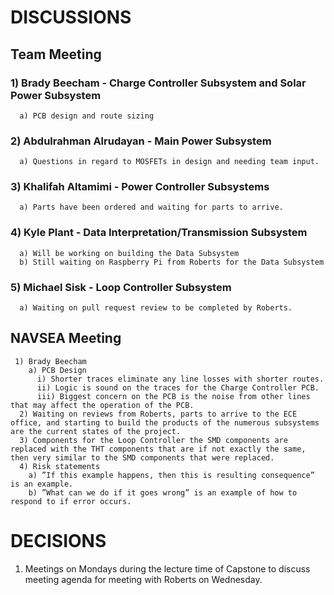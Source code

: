 # DISCUSSIONS
## Team Meeting
### 1) Brady Beecham - Charge Controller Subsystem and Solar Power Subsystem
      a) PCB design and route sizing
### 2) Abdulrahman Alrudayan - Main Power Subsystem
      a) Questions in regard to MOSFETs in design and needing team input.
### 3) Khalifah Altamimi - Power Controller Subsystems
      a) Parts have been ordered and waiting for parts to arrive.
### 4) Kyle Plant - Data Interpretation/Transmission Subsystem
      a) Will be working on building the Data Subsystem
      b) Still waiting on Raspberry Pi from Roberts for the Data Subsystem
### 5) Michael Sisk - Loop Controller Subsystem
      a) Waiting on pull request review to be completed by Roberts.
## NAVSEA Meeting
     1) Brady Beecham
        a) PCB Design
          i) Shorter traces eliminate any line losses with shorter routes.
          ii) Logic is sound on the traces for the Charge Controller PCB.
          iii) Biggest concern on the PCB is the noise from other lines that may affect the operation of the PCB.
      2) Waiting on reviews from Roberts, parts to arrive to the ECE office, and starting to build the products of the numerous subsystems are the current states of the project.
      3) Components for the Loop Controller the SMD components are replaced with the THT components that are if not exactly the same, then very similar to the SMD components that were replaced.
      4) Risk statements
        a) ”If this example happens, then this is resulting consequence” is an example.
        b) ”What can we do if it goes wrong” is an example of how to respond to if error occurs.
# DECISIONS
  1) Meetings on Mondays during the lecture time of Capstone to discuss meeting agenda for meeting with Roberts on Wednesday.
